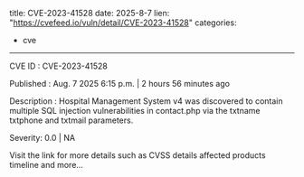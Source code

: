  
title: CVE-2023-41528
date: 2025-8-7
lien: "https://cvefeed.io/vuln/detail/CVE-2023-41528"
categories:
  - cve
---

CVE ID : CVE-2023-41528

Published :  Aug. 7
2025
6:15 p.m. | 2 hours
56 minutes ago

Description : Hospital Management System v4 was discovered to contain multiple SQL injection vulnerabilities in contact.php via the txtname
txtphone
and txtmail parameters.

Severity: 0.0 | NA

Visit the link for more details
such as CVSS details
affected products
timeline
and more...
